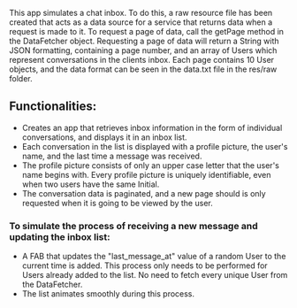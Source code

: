 This app simulates a chat inbox.
To do this, a raw resource file has been created that acts as a data source for a service that returns data when a request is made to it. To request a page of data, call the getPage method in the DataFetcher object. Requesting a page of data will return a String with JSON formatting, containing a page number, and an array of Users which represent conversations in the clients inbox. Each page contains 10 User objects, and the data format can be seen in the data.txt file in the res/raw folder.

## Functionalities:
- Creates an app that retrieves inbox information in the form of individual conversations, and displays it in an inbox list. 
- Each conversation in the list is displayed with a profile picture, the user's name, and the last time a message was received.
- The profile picture consists of only an upper case letter that the user's name begins with. Every profile picture is uniquely identifiable, even when two users have the same Initial.
- The conversation data is paginated, and a new page should is only requested when it is going to be viewed by the user.

### To simulate the process of receiving a new message and updating the inbox list:
- A FAB that updates the "last_message_at" value of a random User to the current time is added. This process only needs to be performed for Users already added to the list. No need to fetch every unique User from the DataFetcher.
- The list animates smoothly during this process.
